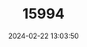 ---
title: "15994"
category: "Papilio jordani"
draft: false
date: 2024-02-22 13:03:50
languages:
  English: ["Jordan's Mormon", "Jordan's Swallowtail"]
---